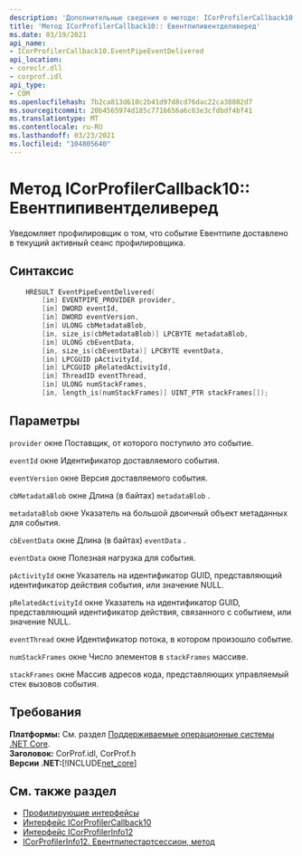 ```yaml
---
description: 'Дополнительные сведения о методе: ICorProfilerCallback10:: Евентпипивентделиверед'
title: 'Метод ICorProfilerCallback10:: Евентпипивентделиверед'
ms.date: 03/19/2021
api_name:
- ICorProfilerCallback10.EventPipeEventDelivered
api_location:
- coreclr.dll
- corprof.idl
api_type:
- COM
ms.openlocfilehash: 7b2ca813d610c2b41d97d8cd76dac22ca38802d7
ms.sourcegitcommit: 20b4565974d185c7716656a6c63e3cfdbdf4bf41
ms.translationtype: MT
ms.contentlocale: ru-RU
ms.lasthandoff: 03/23/2021
ms.locfileid: "104805640"
---
```

# <a name="icorprofilercallback10eventpipeeventdelivered-method"></a>Метод ICorProfilerCallback10:: Евентпипивентделиверед

Уведомляет профилировщик о том, что событие Евентпипе доставлено в текущий активный сеанс профилировщика.  
  
## <a name="syntax"></a>Синтаксис  
  
```cpp  
    HRESULT EventPipeEventDelivered(
        [in] EVENTPIPE_PROVIDER provider,
        [in] DWORD eventId,
        [in] DWORD eventVersion,
        [in] ULONG cbMetadataBlob,
        [in, size_is(cbMetadataBlob)] LPCBYTE metadataBlob,
        [in] ULONG cbEventData,
        [in, size_is(cbEventData)] LPCBYTE eventData,
        [in] LPCGUID pActivityId,
        [in] LPCGUID pRelatedActivityId,
        [in] ThreadID eventThread,
        [in] ULONG numStackFrames,
        [in, length_is(numStackFrames)] UINT_PTR stackFrames[]); 
```  
  
## <a name="parameters"></a>Параметры

`provider` окне Поставщик, от которого поступило это событие.

`eventId` окне Идентификатор доставляемого события.

`eventVersion` окне Версия доставляемого события.

`cbMetadataBlob` окне Длина (в байтах) `metadataBlob` .

`metadataBlob` окне Указатель на большой двоичный объект метаданных для события.

`cbEventData` окне Длина (в байтах) `eventData` .

`eventData` окне Полезная нагрузка для события.

`pActivityId` окне Указатель на идентификатор GUID, представляющий идентификатор действия события, или значение NULL.

`pRelatedActivityId` окне Указатель на идентификатор GUID, представляющий идентификатор действия, связанного с событием, или значение NULL.

`eventThread` окне Идентификатор потока, в котором произошло событие.

`numStackFrames` окне Число элементов в `stackFrames` массиве.

`stackFrames` окне Массив адресов кода, представляющих управляемый стек вызовов события.

## <a name="requirements"></a>Требования  

**Платформы:** См. раздел [Поддерживаемые операционные системы .NET Core](../../../core/install/windows.md?pivots=os-windows).  
**Заголовок:** CorProf.idl, CorProf.h  
**Версии .NET:**[!INCLUDE[net_core](../../../../includes/net-core-50-md.md)]  
  
## <a name="see-also"></a>См. также раздел

- [Профилирующие интерфейсы](profiling-interfaces.md)
- [Интерфейс ICorProfilerCallback10](icorprofilercallback10-interface.md)
- [Интерфейс ICorProfilerInfo12](icorprofilerinfo12-interface.md)
- [ICorProfilerInfo12. Евентпипестартсессион, метод](icorprofilerinfo12-eventpipestartsession-method.md)
